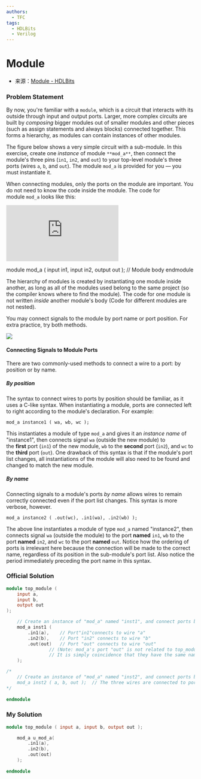 ```yaml
---
authors:
  - TFC
tags:
  - HDLBits
  - Verilog
---
```

# Module
- 来源：[Module - HDLBits](https://hdlbits.01xz.net/wiki/Module)

### Problem Statement
By now, you're familiar with a `module`, which is a circuit that interacts with its outside through input and output ports. Larger, more complex circuits are built by _composing_ bigger modules out of smaller modules and other pieces (such as assign statements and always blocks) connected together. This forms a hierarchy, as modules can contain instances of other modules.

The figure below shows a very simple circuit with a sub-module. In this exercise, create one _instance_ of module `**mod_a**`, then connect the module's three pins (`in1`, `in2`, and `out`) to your top-level module's three ports (wires `a`, `b`, and `out`). The module `mod_a` is provided for you — you must instantiate it.

When connecting modules, only the ports on the module are important. You do not need to know the code inside the module. The code for module `mod_a` looks like this:

[![](https://hdlbits.01xz.net/mw/thumb.php?f=Module_moda.png&width=101)](https://hdlbits.01xz.net/wiki/File:Module_moda.png)

module mod_a ( input in1, input in2, output out );
    // Module body
endmodule

The hierarchy of modules is created by instantiating one module inside another, as long as all of the modules used belong to the same project (so the compiler knows where to find the module). The code for one module is not written _inside_ another module's body (Code for different modules are not nested).

You may connect signals to the module by port name or port position. For extra practice, try both methods.

  

[![](https://hdlbits.01xz.net/mw/images/c/c0/Module.png)](https://hdlbits.01xz.net/wiki/File:Module.png)
#### Connecting Signals to Module Ports

There are two commonly-used methods to connect a wire to a port: by position or by name.

##### By position

The syntax to connect wires to ports by position should be familiar, as it uses a C-like syntax. When instantiating a module, ports are connected left to right according to the module's declaration. For example:

`mod_a instance1 ( wa, wb, wc );`

This instantiates a module of type `mod_a` and gives it an _instance name_ of "instance1", then connects signal `wa` (outside the new module) to the **first** port (`in1`) of the new module, `wb` to the **second** port (`in2`), and `wc` to the **third** port (`out`). One drawback of this syntax is that if the module's port list changes, all instantiations of the module will also need to be found and changed to match the new module.

##### By name

Connecting signals to a module's ports _by name_ allows wires to remain correctly connected even if the port list changes. This syntax is more verbose, however.

`mod_a instance2 ( .out(wc), .in1(wa), .in2(wb) );`

The above line instantiates a module of type `mod_a` named "instance2", then connects signal `wa` (outside the module) to the port **named** `in1`, `wb` to the port **named** `in2`, and `wc` to the port **named** `out`. Notice how the ordering of ports is irrelevant here because the connection will be made to the correct name, regardless of its position in the sub-module's port list. Also notice the period immediately preceding the port name in this syntax.

### Official Solution

```Verilog
module top_module (
	input a,
	input b,
	output out
);

	// Create an instance of "mod_a" named "inst1", and connect ports by name:
	mod_a inst1 ( 
		.in1(a), 	// Port"in1"connects to wire "a"
		.in2(b),	// Port "in2" connects to wire "b"
		.out(out)	// Port "out" connects to wire "out" 
				// (Note: mod_a's port "out" is not related to top_module's wire "out". 
				// It is simply coincidence that they have the same name)
	);

/*
	// Create an instance of "mod_a" named "inst2", and connect ports by position:
	mod_a inst2 ( a, b, out );	// The three wires are connected to ports in1, in2, and out, respectively.
*/
	
endmodule
```

### My Solution

```Verilog
module top_module ( input a, input b, output out );

    mod_a u_mod_a(
        .in1(a),
        .in2(b),
        .out(out)
    );
    
endmodule
```